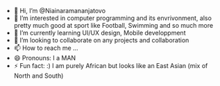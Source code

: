 - 👋 Hi, I’m @Niainaramananjatovo
- 👀 I’m interested in computer programming and its envrivonment, also pretty much good at sport like Football, Swimming and so much more 
- 🌱 I’m currently learning UI/UX design, Mobile developpment 
- 💞️ I’m looking to collaborate on any projects and collaboration 
- 📫 How to reach me ...
- 😄 Pronouns: I a MAN 
- ⚡ Fun fact: :) I am purely African but looks like an East Asian (mix of North and South)

<!---
Niainaramananjatovo/Niainaramananjatovo is a ✨ special ✨ repository because its `README.md` (this file) appears on your GitHub profile.
You can click the Preview link to take a look at your changes.
--->
